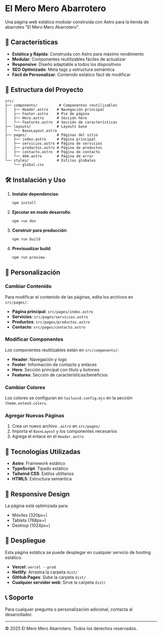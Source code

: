 # El Mero Mero Abarrotero

Una página web estática modular construida con Astro para la tienda de abarrotes "El Mero Mero Abarrotero".

## 🚀 Características

- **Estática y Rápida**: Construida con Astro para máximo rendimiento
- **Modular**: Componentes reutilizables fáciles de actualizar
- **Responsive**: Diseño adaptable a todos los dispositivos
- **SEO Optimizado**: Meta tags y estructura semántica
- **Fácil de Personalizar**: Contenido estático fácil de modificar

## 📁 Estructura del Proyecto

```
src/
├── components/          # Componentes reutilizables
│   ├── Header.astro    # Navegación principal
│   ├── Footer.astro    # Pie de página
│   ├── Hero.astro      # Sección hero
│   └── Features.astro  # Sección de características
├── layouts/            # Layouts base
│   └── BaseLayout.astro
├── pages/              # Páginas del sitio
│   ├── index.astro     # Página principal
│   ├── servicios.astro # Página de servicios
│   ├── productos.astro # Página de productos
│   ├── contacto.astro  # Página de contacto
│   └── 404.astro       # Página de error
└── styles/             # Estilos globales
    └── global.css
```

## 🛠️ Instalación y Uso

1. **Instalar dependencias**:
   ```bash
   npm install
   ```

2. **Ejecutar en modo desarrollo**:
   ```bash
   npm run dev
   ```

3. **Construir para producción**:
   ```bash
   npm run build
   ```

4. **Previsualizar build**:
   ```bash
   npm run preview
   ```

## 🎨 Personalización

### Cambiar Contenido

Para modificar el contenido de las páginas, edita los archivos en `src/pages/`:

- **Página principal**: `src/pages/index.astro`
- **Servicios**: `src/pages/servicios.astro`
- **Productos**: `src/pages/productos.astro`
- **Contacto**: `src/pages/contacto.astro`

### Modificar Componentes

Los componentes reutilizables están en `src/components/`:

- **Header**: Navegación y logo
- **Footer**: Información de contacto y enlaces
- **Hero**: Sección principal con título y botones
- **Features**: Sección de características/beneficios

### Cambiar Colores

Los colores se configuran en `tailwind.config.mjs` en la sección `theme.extend.colors`.

### Agregar Nuevas Páginas

1. Crea un nuevo archivo `.astro` en `src/pages/`
2. Importa el `BaseLayout` y los componentes necesarios
3. Agrega el enlace en el `Header.astro`

## 🔧 Tecnologías Utilizadas

- **Astro**: Framework estático
- **TypeScript**: Tipado estático
- **Tailwind CSS**: Estilos utilitarios
- **HTML5**: Estructura semántica

## 📱 Responsive Design

La página está optimizada para:
- Móviles (320px+)
- Tablets (768px+)
- Desktop (1024px+)

## 🚀 Despliegue

Esta página estática se puede desplegar en cualquier servicio de hosting estático:

- **Vercel**: `vercel --prod`
- **Netlify**: Arrastra la carpeta `dist/`
- **GitHub Pages**: Sube la carpeta `dist/`
- **Cualquier servidor web**: Sirve la carpeta `dist/`

## 📞 Soporte

Para cualquier pregunta o personalización adicional, contacta al desarrollador.

---

© 2025 El Mero Mero Abarrotero. Todos los derechos reservados.
